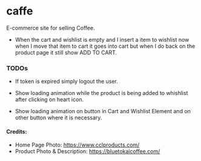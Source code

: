 # caffe

E-commerce site for selling Coffee.

-   When the cart and wishlist is empty and I insert a item to wishlist now when I move that item to cart it goes into cart but when I do back on the product page it still show ADD TO CART.

### TODOs

-   If token is expired simply logout the user.

-   Show loading animation while the product is being added to whishlist after clicking on heart icon.

-   Show loading animation on button in Cart and Wishlist Element and on other button where it is necessary.

#### Credits:

-   Home Page Photo: https://www.cclproducts.com/
-   Product Photo & Description: https://bluetokaicoffee.com/

